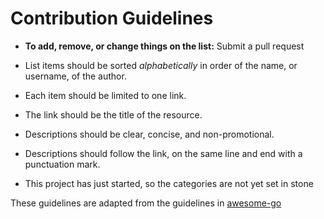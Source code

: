 # Contribution Guidelines

- **To add, remove, or change things on the list:** Submit a pull request

- List items should be sorted *alphabetically* in order of the name, or username, of the author.
- Each item should be limited to one link.
- The link should be the title of the resource.
- Descriptions should be clear, concise, and non-promotional.
- Descriptions should follow the link, on the same line and end with a punctuation mark.

- This project has just started, so the categories are not yet set in stone

These guidelines are adapted from the guidelines in [awesome-go](https://github.com/avelino/awesome-go)
